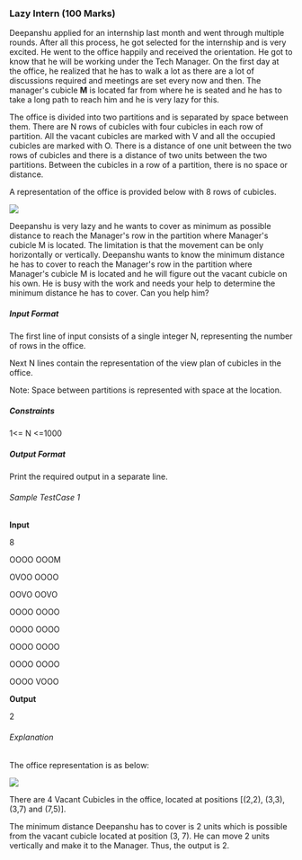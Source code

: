 ### Lazy Intern  (100 Marks)

Deepanshu applied for an internship last month and went through multiple rounds. After all this process, he got selected for the internship and is very excited. He went to the office happily and received the orientation. He got to know that he will be working under the Tech Manager. On the first day at the office, he realized that he has to walk a lot as there are a lot of discussions required and meetings are set every now and then. The manager's cubicle **M** is located far from where he is seated and he has to take a long path to reach him and he is very lazy for this.

The office is divided into two partitions and is separated by space between them. There are N rows of cubicles with four cubicles in each row of partition. All the vacant cubicles are marked with V and all the occupied cubicles are marked with O. There is a distance of one unit between the two rows of cubicles and there is a distance of two units between the two partitions. Between the cubicles in a row of a partition, there is no space or distance.

A representation of the office is provided below with 8 rows of cubicles.

![](https://lh5.googleusercontent.com/YtqB-A4kLYtyDEBCC-J91j6SpKKr8E9vfMRjUqgThDCf3QMi1RLFZCbktT0BFD9piCJnYgC-pVNdhdrf3zHkwLoeWjZ9bx1PjZF1X7iMhEwP5UyZ2DVYFp0soxpmKYk5Cnn6_Y8)

  

Deepanshu is very lazy and he wants to cover as minimum as possible distance to reach the Manager's row in the partition where Manager's cubicle M is located. The limitation is that the movement can be only horizontally or vertically. Deepanshu wants to know the minimum distance he has to cover to reach the Manager's row in the partition where Manager's cubicle M is located and he will figure out the vacant cubicle on his own. He is busy with the work and needs your help to determine the minimum distance he has to cover. Can you help him?

  
  

##### Input Format

The first line of input consists of a single integer N, representing the number of rows in the office.

Next N lines contain the representation of the view plan of cubicles in the office.

  
Note: Space between partitions is represented with space at the location.  

  
  

##### Constraints

1<= N <=1000  
  

##### Output Format

Print the required output in a separate line.  
  

###### Sample TestCase 1

**Input**

8

OOOO OOOM

OVOO OOOO

OOVO OOVO

OOOO OOOO

OOOO OOOO

OOOO OOOO

OOOO OOOO

OOOO VOOO

**Output**

2

###### Explanation

The office representation is as below:

  

![](https://lh6.googleusercontent.com/hBvFoLU4poE3_Y2qwj46J6PNj0mkpFZsWeXa-wOet1xc0-NFww1QIWiMgNLwViCGmNxy8LAl4nKAHShFw1KWGaHm2I-sYs23LsJQFzs8mACAVaGV3Whxzi9dSw0YiedcwErpGNg)

  

There are 4 Vacant Cubicles in the office, located at positions [(2,2), (3,3), (3,7) and (7,5)].

The minimum distance Deepanshu has to cover is 2 units which is possible from the vacant cubicle located at position (3, 7). He can move 2 units vertically and make it to the Manager. Thus, the output is 2.